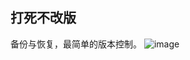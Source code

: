 ## 打死不改版 
备份与恢复，最简单的版本控制。
![image](https://user-images.githubusercontent.com/76509837/233552713-80a3a652-6c5a-4d89-aac3-96d4cdbe8b36.png)
